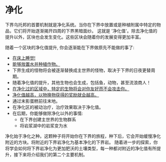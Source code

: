 # 净化

下界乌托邦的首要机制就是净化系统。当你在下界中放置或是种植附属中特定的物品，它们将开始逐渐揭开四周的下界黑暗面纱。 这就是 '净化值'。除去净化值的提升以外，区块也会发生变化。这些区块会随着你的发展变得更加丰富。

随着一个区块的净化值提升, 你会逐渐能在下界做原先不能做的事了:

- [在床上睡觉!](./Sleeping-in-the-Nether)
- [能够放置水并种植作物。](./Water-in-the-Nether)
- 下界生成的怪物将会被逐渐替换成主世界的怪物，取决于下界的日夜更替周期。
- 随着净化值的提升，其他生物也会生成，包括鱼，动物，甚至流浪商人！
- [在净化过的区域中，特定的生物将会对你友好而不会攻击你。](./Friendly-Mobs)
- [净化值越高，以物换物获得的奖励就会越高。](./A-Better-Barter)
- 通过末影蛋糕前往末地。
- 在净化区的被动治疗，治疗效果取决于净化值。
- 在后期，你能够做除净化以外的事情:
    - 在下界创建主世界的生物群系
    - 将岩浆湖中的岩浆变为水

净化始于净化之种。这颗种子将开始你在下界的旅程，种下后，它会开始缓慢净化附近的方块。将附近的下界岩净化为基本净化的下界岩。 随着进一步的探索，你将学会如何将下界岩净化为更加肥沃的土壤类型，每一种都对附近的净化值有所提升，接下来将介绍我们的第二个主要机制。
